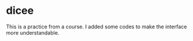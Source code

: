# dicee
This is a practice from a course. I added some codes to make the interface more understandable.

